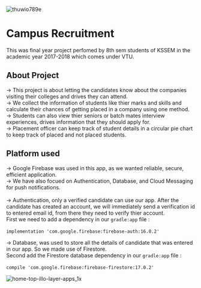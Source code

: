 ![thuwio789e](https://user-images.githubusercontent.com/33996847/42687450-78e46ce6-86b6-11e8-806c-8ee2502688b1.jpg)

# Campus Recruitment
This was final year project perfomed by 8th sem students of KSSEM in the academic year 2017-2018 which comes under VTU. 

## About Project

→ This project is about letting the candidates know about the companies visiting their colleges and drives they can attend.<br />
→ We collect the information of students like thier marks and skills and calculate their chances of getting placed in a company using one   method.<br />
→ Students can also view thier seniors or batch mates interview experiences, drives information that they should apply for.<br />
→ Placement officer can keep track of student details in a circular pie chart to keep track of placed and not placed students.<br />

## Platform used

→ Google Firebase was used in this app, as we wanted reliable, secure, efficient application.<br />
→ We have also focued on Authentication, Database, and Cloud Messaging for push notifications.<br /> <br />
→ Authentication, only a verified candidate can use our app. After the candidate has created an account, we will immediately send a verification id to entered email id, from there they need to verify thier account.<br />
First we need to add a dependency in our `gradle:app` file : <br /> <br />
`implementation 'com.google.firebase:firebase-auth:16.0.2'` <br />

→ Database, was used to store all the details of candidate that was entered in our app. So we made use of Firestore.<br />
Second add the Firestore database dependency in our `gradle:app` file : <br /> <br />
`compile 'com.google.firebase:firebase-firestore:17.0.2'` <br />


![home-top-illo-layer-apps_1x](https://user-images.githubusercontent.com/33996847/42687515-ab295810-86b6-11e8-9d69-b9fc61a8046c.png)
